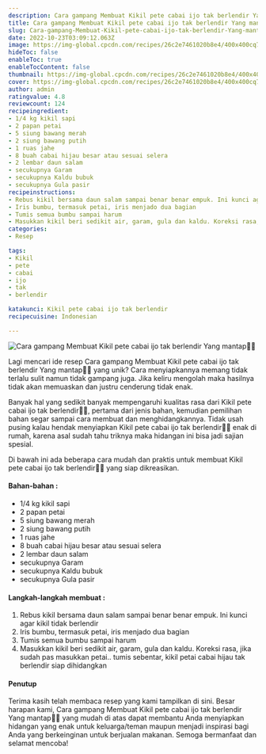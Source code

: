 ```yaml
---
description: Cara gampang Membuat Kikil pete cabai ijo tak berlendir Yang mantap"
title: Cara gampang Membuat Kikil pete cabai ijo tak berlendir Yang mantap
slug: Cara-gampang-Membuat-Kikil-pete-cabai-ijo-tak-berlendir-Yang-mantap
date: 2022-10-23T03:09:12.063Z
image: https://img-global.cpcdn.com/recipes/26c2e7461020b8e4/400x400cq70/photo.jpg
hideToc: false
enableToc: true
enableTocContent: false
thumbnail: https://img-global.cpcdn.com/recipes/26c2e7461020b8e4/400x400cq70/photo.jpg
cover: https://img-global.cpcdn.com/recipes/26c2e7461020b8e4/400x400cq70/photo.jpg
author: admin
ratingvalue: 4.8
reviewcount: 124
recipeingredient:
- 1/4 kg kikil sapi
- 2 papan petai
- 5 siung bawang merah
- 2 siung bawang putih
- 1 ruas jahe
- 8 buah cabai hijau besar atau sesuai selera
- 2 lembar daun salam
- secukupnya Garam
- secukupnya Kaldu bubuk
- secukupnya Gula pasir
recipeinstructions:
- Rebus kikil bersama daun salam sampai benar benar empuk. Ini kunci agar kikil tidak berlendir
- Iris bumbu, termasuk petai, iris menjado dua bagian
- Tumis semua bumbu sampai harum
- Masukkan kikil beri sedikit air, garam, gula dan kaldu. Koreksi rasa, jika sudah pas masukkan petai.. tumis sebentar, kikil petai cabai hijau tak berlendir siap dihidangkan
categories:
- Resep

tags:
- Kikil
- pete
- cabai
- ijo
- tak
- berlendir

katakunci: Kikil pete cabai ijo tak berlendir
recipecuisine: Indonesian

---
```


![Cara gampang Membuat Kikil pete cabai ijo tak berlendir Yang mantap👩‍🍳](https://img-global.cpcdn.com/recipes/26c2e7461020b8e4/400x400cq70/photo.jpg)

Lagi mencari ide resep Cara gampang Membuat Kikil pete cabai ijo tak berlendir Yang mantap👩‍🍳 yang unik? Cara menyiapkannya memang tidak terlalu sulit namun tidak gampang juga. Jika keliru mengolah maka hasilnya tidak akan memuaskan dan justru cenderung tidak enak.

Banyak hal yang sedikit banyak mempengaruhi kualitas rasa dari Kikil pete cabai ijo tak berlendir👩‍🍳, pertama dari jenis bahan, kemudian pemilihan bahan segar sampai cara membuat dan menghidangkannya. Tidak usah pusing kalau hendak menyiapkan Kikil pete cabai ijo tak berlendir👩‍🍳 enak di rumah, karena asal sudah tahu triknya maka hidangan ini bisa jadi sajian spesial.

Di bawah ini ada beberapa cara mudah dan praktis untuk membuat Kikil pete cabai ijo tak berlendir👩‍🍳 yang siap dikreasikan.

<!--inarticleads1-->

#### Bahan-bahan :

- 1/4 kg kikil sapi
- 2 papan petai
- 5 siung bawang merah
- 2 siung bawang putih
- 1 ruas jahe
- 8 buah cabai hijau besar atau sesuai selera
- 2 lembar daun salam
- secukupnya Garam
- secukupnya Kaldu bubuk
- secukupnya Gula pasir

<!--inarticleads2-->

#### Langkah-langkah membuat :

1. Rebus kikil bersama daun salam sampai benar benar empuk. Ini kunci agar kikil tidak berlendir
1. Iris bumbu, termasuk petai, iris menjado dua bagian
1. Tumis semua bumbu sampai harum
1. Masukkan kikil beri sedikit air, garam, gula dan kaldu. Koreksi rasa, jika sudah pas masukkan petai.. tumis sebentar, kikil petai cabai hijau tak berlendir siap dihidangkan

#### Penutup

Terima kasih telah membaca resep yang kami tampilkan di sini. Besar harapan kami, Cara gampang Membuat Kikil pete cabai ijo tak berlendir Yang mantap👩‍🍳 yang mudah di atas dapat membantu Anda menyiapkan hidangan yang enak untuk keluarga/teman maupun menjadi inspirasi bagi Anda yang berkeinginan untuk berjualan makanan. Semoga bermanfaat dan selamat mencoba!